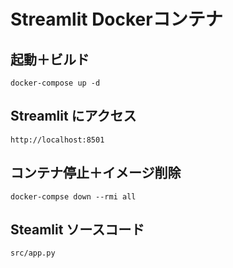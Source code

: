 # Streamlit Dockerコンテナ

## 起動＋ビルド

```
docker-compose up -d
```

## Streamlit にアクセス

```
http://localhost:8501
```

## コンテナ停止＋イメージ削除

```
docker-compse down --rmi all
```

## Steamlit ソースコード

```
src/app.py
```
